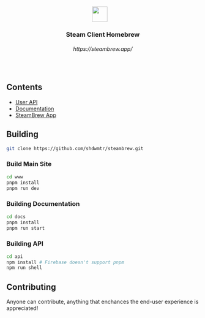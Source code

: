 <div align="center">
<!-- <img src="https://i.imgur.com/9qYPFSA.png" alt="Alt text" width="40">
  ## Millennium for Steam® -->

<h3><img align="center" width="40px" src="https://i.imgur.com/9qYPFSA.png"> &nbsp; &nbsp;<h3>Steam Client Homebrew</h3><h6>https://steambrew.app/</h6></h3>
<br>

</div>

## Contents

* [User API](./api/)
* [Documentation](./docs/)
* [SteamBrew App](./www/)

## Building

```bash
git clone https://github.com/shdwmtr/steambrew.git
```

### Build Main Site

```bash
cd www
pnpm install 
pnpm run dev
```

### Building Documentation

```bash
cd docs
pnpm install
pnpm run start
```

### Building API

```bash
cd api
npm install # Firebase doesn't support pnpm
npm run shell
```

## Contributing

Anyone can contribute, anything that enchances the end-user experience is appreciated!
